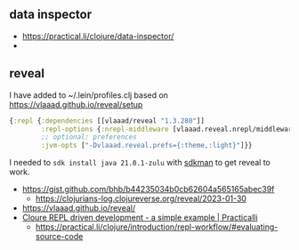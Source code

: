 ## data inspector

- https://practical.li/clojure/data-inspector/
-

## reveal

I have added to ~/.lein/profiles.clj based on https://vlaaad.github.io/reveal/setup

```clojure
{:repl {:dependencies [[vlaaad/reveal "1.3.280"]]
        :repl-options {:nrepl-middleware [vlaaad.reveal.nrepl/middleware]}
        ;; optional: preferences
        :jvm-opts ["-Dvlaaad.reveal.prefs={:theme,:light}"]}}
```

I needed to `sdk install java 21.0.1-zulu` with [sdkman](/src/languages/java/sdkman.md) to get reveal to work.

- https://gist.github.com/bhb/b44235034b0cb62604a565165abec39f
  - https://clojurians-log.clojureverse.org/reveal/2023-01-30
- https://vlaaad.github.io/reveal/
- [Cloure REPL driven development - a simple example | Practicalli](https://youtu.be/rQ802kSaip4)
  - https://practical.li/clojure/introduction/repl-workflow/#evaluating-source-code

